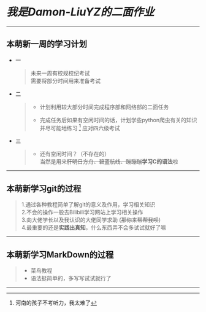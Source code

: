 ***我是Damon-LiuYZ的二面作业***
=========================
***
## 本萌新一周的学习计划
* 一
    >未来一周有校规校纪考试  
    >需要将部分时间用来准备考试
* 二
    > * 计划利用较大部分时间完成程序部和网络部的二面任务  
    > * 完成任务后如果有空闲时间的话，计划学些python爬虫有关的知识  
    >     并尽可能地练习 [^英语听力] 应对四六级考试   
    >    
    >    [^英语听力]:河南的孩子不考听力，我太难了
* 三
    > * 还有空闲时间？（不存在的）  
        当然是用来~~肝明日方舟、碧蓝航线、蹦蹦蹦~~**学习C的语法**啦
***
## 本萌新学习git的过程  
> 1.通过各种教程简单了解git的意义及作用，学习相关知识  
> 2.不会的操作一般去Bilibili学习网站上学习相关操作  
> 3.向大佬学长以及我认识的大佬同学求助 (~~那你来帮帮我呗~~)  
> 4.最重要的还是**实践出真知**，什么东西弄不会多试试就好了嘛    
***
## 本萌新学习MarkDown的过程  
> * 菜鸟教程  
> * 语法挺简单的，多写写试试就行了
***
